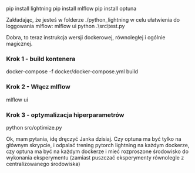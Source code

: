 pip install lightning
pip install mlflow
pip install optuna


Zakładając, że jesteś w folderze ./python_lightning w celu ułatwienia do loggowania mlflow:
mlflow ui
python .\src\test.py





Dobra, to teraz instrukcja wersji dockerowej, równoległej i ogólnie magicznej.

### Krok 1 - build kontenera

docker-compose -f docker/docker-compose.yml build


### Krok 2 - Włącz mlflow

mlflow ui


### Krok 3 - optymalizacja hiperparametrów

python src/optimize.py





Ok, mam pytania, idę dręczyć Janka dzisiaj.
Czy optuna ma być tylko na głównym skrypcie, i odpalać trening pytorch lightning na każdym dockerze, czy optuna ma być na każdym dockerze i mieć rozproszone środowisko do wykonania eksperymentu (zamiast puszczać eksperymenty równolegle z centralizowanego środowiska)